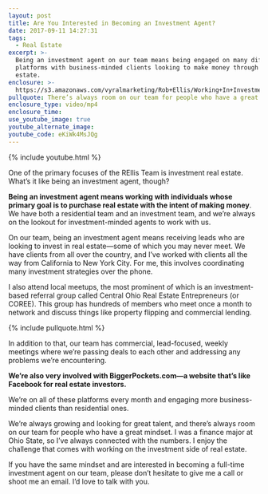 ```yaml
---
layout: post
title: Are You Interested in Becoming an Investment Agent?
date: 2017-09-11 14:27:31
tags:
  - Real Estate
excerpt: >-
  Being an investment agent on our team means being engaged on many different
  platforms with business-minded clients looking to make money through real
  estate.
enclosure: >-
  https://s3.amazonaws.com/vyralmarketing/Rob+Ellis/Working+In+Investment+Real+Estate+-+Central+Ohio+Real+Estate+Agent.mp4
pullquote: There’s always room on our team for people who have a great mindset.
enclosure_type: video/mp4
enclosure_time:
use_youtube_image: true
youtube_alternate_image:
youtube_code: eKiWk4MsJQg
---
```



{% include youtube.html %}

One of the primary focuses of the REllis Team is investment real estate. What’s it like being an investment agent, though?

**Being an investment agent means working with individuals whose primary goal is to purchase real estate with the intent of making money**. We have both a residential team and an investment team, and we’re always on the lookout for investment-minded agents to work with us.&nbsp;

On our team, being an investment agent means receiving leads who are looking to invest in real estate—some of which you may never meet. We have clients from all over the country, and I’ve worked with clients all the way from California to New York City. For me, this involves coordinating many investment strategies over the phone.&nbsp;

I also attend local meetups, the most prominent of which is an investment-based referral group called Central Ohio Real Estate Entrepreneurs (or COREE). This group has hundreds of members who meet once a month to network and discuss things like property flipping and commercial lending.&nbsp;

{% include pullquote.html %}

In addition to that, our team has commercial, lead-focused, weekly meetings where we’re passing deals to each other and addressing any problems we’re encountering.&nbsp;

**We’re also very involved with BiggerPockets.com—a website that’s like Facebook for real estate investors.&nbsp;**

We’re on all of these platforms every month and engaging more business-minded clients than residential ones.&nbsp;

We’re always growing and looking for great talent, and there’s always room on our team for people who have a great mindset. I was a finance major at Ohio State, so I’ve always connected with the numbers. I enjoy the challenge that comes with working on the investment side of real estate.&nbsp;

If you have the same mindset and are interested in becoming a full-time investment agent on our team, please don’t hesitate to give me a call or shoot me an email. I’d love to talk with you.&nbsp;<br>&nbsp;